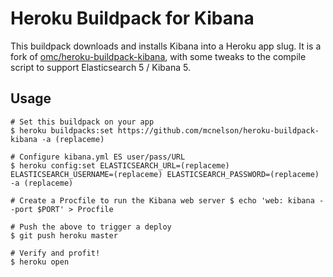 # Heroku Buildpack for Kibana

This buildpack downloads and installs Kibana into a Heroku app slug. It is a fork of [omc/heroku-buildpack-kibana](https://github.com/omc/heroku-buildpack-kibana), with some tweaks to the compile script to support Elasticsearch 5 / Kibana 5.

## Usage

    # Set this buildpack on your app
    $ heroku buildpacks:set https://github.com/mcnelson/heroku-buildpack-kibana -a (replaceme)

    # Configure kibana.yml ES user/pass/URL
    $ heroku config:set ELASTICSEARCH_URL=(replaceme) ELASTICSEARCH_USERNAME=(replaceme) ELASTICSEARCH_PASSWORD=(replaceme) -a (replaceme)

    # Create a Procfile to run the Kibana web server $ echo 'web: kibana --port $PORT' > Procfile

    # Push the above to trigger a deploy
    $ git push heroku master

    # Verify and profit!
    $ heroku open
